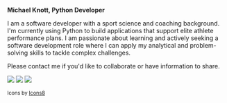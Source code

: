 **Michael Knott, Python Developer**

I am a software developer with a sport science and coaching background. I'm currently using Python to build applications that support elite athlete performance plans. I am passionate about learning and actively seeking a software development role where I can apply my analytical and problem-solving skills to tackle complex challenges.

Please contact me if you'd like to collaborate or have information to share.

<a href = "https://twitter.com/michaelwknott"><img src="https://img.icons8.com/fluent/48/000000/linkedin.png"/></a>
<a href = "https://www.linkedin.com/in/michael-knott-a8005916/"><img src="https://img.icons8.com/fluent/48/000000/twitter.png"/></a>
<a href = "https://michaelwknott.github.io/"><img src="https://img.icons8.com/ios-filled/50/domain.png"/></a>


<sub>Icons by <a href="https://icons8.com">Icons8</a></sub>
<!---
michaelwknott/michaelwknott is a ✨ special ✨ repository because its `README.md` (this file) appears on your GitHub profile.
You can click the Preview link to take a look at your changes.
--->
